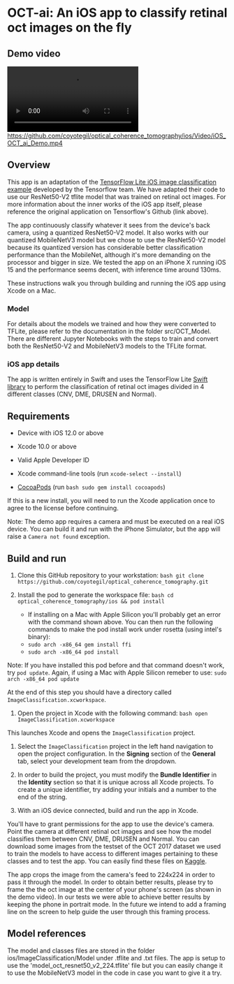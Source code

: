 # OCT-ai: An iOS app to classify retinal oct images on the fly

## Demo video
![](ios/Video/iOS_OCT_ai_Demo.mp4)
https://github.com/coyotegil/optical_coherence_tomography/ios/Video/iOS_OCT_ai_Demo.mp4

## Overview

This app is an adaptation of the [TensorFlow Lite iOS image classification example](https://github.com/tensorflow/examples/blob/master/lite/examples/image_classification/ios/) developed by the Tensorflow team. We have adapted their code to use our ResNet50-V2 tflite model that was trained on retinal oct images. For more information about the inner works of the iOS app itself, please reference the original application on Tensorflow's Github (link above).

The app continuously classify whatever it sees from the device's back camera, using a quantized ResNet50-V2 model. It also works with our quantized MobileNetV3 model but we chose to use the ResNet50-V2 model because its quantized version has considerable better classification performance than the MobileNet, although it's more demanding on the processor and bigger in size. We tested the app on an iPhone X running iOS 15 and the performance seems decent, with inference time around 130ms.

These instructions walk you through building and running the iOS app using Xcode on a Mac. 


### Model
For details about the models we trained and how they were converted to TFLite, please refer to the documentation in the folder src/OCT_Model. There are different Jupyter Notebooks with the steps to train and convert both the ResNet50-V2 and MobileNetV3 models to the TFLite format.



### iOS app details

The app is written entirely in Swift and uses the TensorFlow Lite
[Swift library](https://github.com/tensorflow/tensorflow/tree/master/tensorflow/lite/swift)
to perform the classification of retinal oct images divided in 4 different classes (CNV, DME, DRUSEN and Normal).


## Requirements

*   Device with iOS 12.0 or above

*   Xcode 10.0 or above

*   Valid Apple Developer ID

*   Xcode command-line tools (run `xcode-select --install`)

*   [CocoaPods](https://cocoapods.org/) (run `bash sudo gem install cocoapods`)


If this is a new install, you will need to run the Xcode application once to
agree to the license before continuing.

Note: The demo app requires a camera and must be executed on a real iOS device.
You can build it and run with the iPhone Simulator, but the app will raise a
`Camera not found` exception.

## Build and run

1.  Clone this GitHub repository to your workstation: 
	`bash git clone https://github.com/coyotegil/optical_coherence_tomography.git`

2.  Install the pod to generate the workspace file: 
	`bash cd optical_coherence_tomography/ios && pod install`
	
	- If installing on a Mac with Apple Silicon you'll probably get an error with the command shown above. You can then run the following commands to make the pod install work under rosetta (using intel's binary):
	- `sudo arch -x86_64 gem install ffi`
	- `sudo arch -x86_64 pod install`
		

Note: If you have installed this pod before and that command doesn't work, try
`pod update`.
Again, if using a Mac with Apple Silicon remeber to use: `sudo arch -x86_64 pod update`

At the end of this step you should have a directory called `ImageClassification.xcworkspace`.

1.  Open the project in Xcode with the following command: 
	`bash open ImageClassification.xcworkspace`

This launches Xcode and opens the `ImageClassification` project.

1.  Select the `ImageClassification` project in the left hand navigation to open
    the project configuration. In the **Signing** section of the **General**
    tab, select your development team from the dropdown.

2.  In order to build the project, you must modify the **Bundle Identifier** in
    the **Identity** section so that it is unique across all Xcode projects. To
    create a unique identifier, try adding your initials and a number to the end
    of the string.

3.  With an iOS device connected, build and run the app in Xcode.

You'll have to grant permissions for the app to use the device's camera. Point
the camera at different retinal oct images and see how the model classifies them between CNV, DME, DRUSEN and Normal. You can download some images from the testset of the OCT 2017 dataset we used to train the models to have access to different images pertaining to these classes and to test the app. You can easily find these files on [Kaggle](https://www.kaggle.com/datasets/paultimothymooney/kermany2018). 

The app crops the image from the camera's feed to 224x224 in order to pass it through the model. In order to obtain better results, please try to frame the the oct image at the center of your phone's screen (as shown in the demo video). In our tests we were able to achieve better results by keeping the phone in portrait mode. In the future we intend to add a framing line on the screen to help guide the user through this framing process.

## Model references
The model and classes files are stored in the folder ios/ImageClassification/Model under .tflite and .txt files. The app is setup to use the 'model_oct_resnet50_v2_224.tflite' file but you can easily change it to use the MobileNetV3 model in the code in case you want to give it a try.
